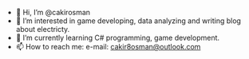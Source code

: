 - 👋 Hi, I’m @cakirosman
- 👀 I’m interested in game developing, data analyzing and writing blog about electricty.
- 🌱 I’m currently learning C# programming, game development.
- 📫 How to reach me: e-mail: cakir8osman@outlook.com
